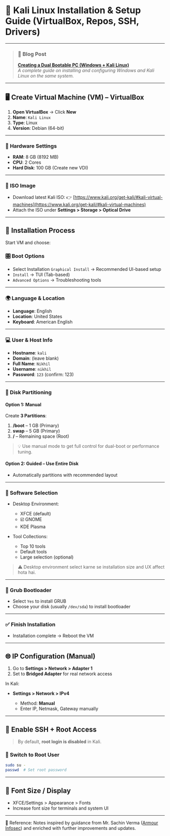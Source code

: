 # 🐉 Kali Linux Installation & Setup Guide (VirtualBox, Repos, SSH, Drivers)
---
> ### 📝 Blog Post  
> **[Creating a Dual Bootable PC (Windows + Kali Linux)](https://medium.com/@nikhilpatidar01/creating-a-dual-bootable-pc-windows-kali-linux-1051f303ef17)**  
> *A complete guide on installing and configuring Windows and Kali Linux on the same system.*

---

## 🖥️ **Create Virtual Machine (VM) – VirtualBox**

1. **Open VirtualBox** → Click **New**
2. **Name**: `Kali Linux`
3. **Type**: Linux
4. **Version**: Debian (64-bit)

---

### 💾 **Hardware Settings**

* **RAM**: 8 GB (8192 MB)
* **CPU**: 2 Cores
* **Hard Disk**: 100 GB (Create new VDI)

---

### 📀 **ISO Image**

* Download latest Kali ISO:
  👉 [https://www.kali.org/get-kali/#kali-virtual-machines](https://www.kali.org/get-kali/#kali-virtual-machines)
* Attach the ISO under **Settings > Storage > Optical Drive**

---

## 🚀 **Installation Process**

Start VM and choose:

### 🎛️ Boot Options

* Select Installation `Graphical Install` → Recommended UI-based setup
* `Install` → TUI (Tab-based)
* `Advanced Options` → Troubleshooting tools

---

### 🌍 Language & Location

* **Language**: English
* **Location**: United States
* **Keyboard**: American English

---

### 💻 User & Host Info

* **Hostname**: `kali`
* **Domain**: (leave blank)
* **Full Name**: `Nikhil`
* **Username**: `nikhil`
* **Password**: `123` (confirm: 123)

---

### 🧱 Disk Partitioning

#### Option 1: Manual

Create **3 Partitions**:

1. **/boot** – 1 GB (Primary)
2. **swap** – 5 GB (Primary)
3. **/** – Remaining space (Root)

> 💡 Use manual mode to get full control for dual-boot or performance tuning.

#### Option 2: Guided – Use Entire Disk

* Automatically partitions with recommended layout

---

### 🧰 Software Selection

* Desktop Environment:

  *  XFCE (default)
  * ☑️ GNOME
  *  KDE Plasma
* Tool Collections:

  *  Top 10 tools
  *  Default tools
  *  Large selection (optional)

> ⚠️ Desktop environment select karne se installation size and UX affect hota hai.

---

### 🔧 Grub Bootloader

* Select `Yes` to install GRUB
* Choose your disk (usually `/dev/sda`) to install bootloader

---

### ✅ Finish Installation

* Installation complete → Reboot the VM

---

## 🌐 **IP Configuration (Manual)**

1. Go to **Settings > Network > Adapter 1**
2. Set to **Bridged Adapter** for real network access

In Kali:

* **Settings > Network > IPv4**

  * Method: **Manual**
  * Enter IP, Netmask, Gateway manually

---

## 🔐 **Enable SSH + Root Access**

> By default, **root login is disabled** in Kali.

### 🧑 Switch to Root User

```bash
sudo su -
passwd  # Set root password
```
 
---

## 🎨 Font Size / Display

* XFCE/Settings > Appearance > Fonts
* Increase font size for terminals and system UI

---
📖 Reference: Notes inspired by guidance from Mr. Sachin Verma ([Armour Infosec](https://www.armourinfosec.com/)) and enriched with further improvements and updates.
